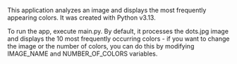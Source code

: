 This application analyzes an image and displays the most frequently appearing colors. It was created with Python v3.13.

To run the app, execute main.py. By default, it processes the dots.jpg image and displays the 10 most frequently occurring colors - if you want to change the image or the number of colors, you can do this by modifying IMAGE_NAME and NUMBER_OF_COLORS variables.
